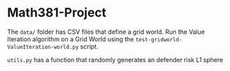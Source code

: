 # Math381-Project

The `data/` folder has CSV files that define a grid world. Run the Value Iteration algorithm on a Grid World using the `test-gridworld-ValueIteration-world.py` script. 

`utils.py` has a function that randomly generates an defender risk L1 sphere